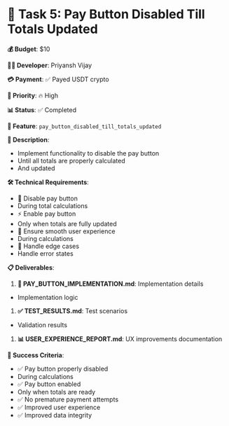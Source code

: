 # 🔘 Task 5: Pay Button Disabled Till Totals Updated

**💰 Budget**: $10

**👨‍💻 Developer**: Priyansh Vijay

**💳 Payment**: ✅ Payed USDT crypto

**🎯 Priority**: 🔥 High

**📊 Status**: ✅ Completed

**🔧 Feature**: `pay_button_disabled_till_totals_updated`

**📖 Description**:

- Implement functionality to disable the pay button
- Until all totals are properly calculated
- And updated

**🛠️ Technical Requirements**:

- 🔘 Disable pay button
- During total calculations
- ⚡ Enable pay button
- Only when totals are fully updated
- 🎯 Ensure smooth user experience
- During calculations
- 🔄 Handle edge cases
- Handle error states

**📋 Deliverables**:

1. **🔘 PAY_BUTTON_IMPLEMENTATION.md**: Implementation details

- Implementation logic

1. **✅ TEST_RESULTS.md**: Test scenarios

- Validation results

1. **📊 USER_EXPERIENCE_REPORT.md**: UX improvements documentation

**🎯 Success Criteria**:

- ✅ Pay button properly disabled
- During calculations
- ✅ Pay button enabled
- Only when totals are ready
- ✅ No premature payment attempts
- ✅ Improved user experience
- ✅ Improved data integrity
